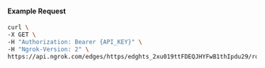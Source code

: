 <!-- Code generated for API Clients. DO NOT EDIT. -->

#### Example Request

```bash
curl \
-X GET \
-H "Authorization: Bearer {API_KEY}" \
-H "Ngrok-Version: 2" \
https://api.ngrok.com/edges/https/edghts_2xu019ttFDEQJHYFwB1thIpdu29/routes/edghtsrt_2xu01FhbPctAPY6BZYXi0SVkzJc/user_agent_filter
```
